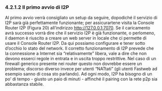 ### 4.2.1.2 Il primo avvio di I2P
Al primo avvio verrà consigliato un setup da seguire, dopodiché il servizio di I2P sarà già perfettamente funzionante; per assicurartene visita la Console Router I2P (Figura 20) all’indirizzo http://127.0.0.1:7070. Se il caricamento avrà successo vorrà dire che il servizio I2P è già funzionante, o perlomeno, il daemon è riuscito a creare un web server in locale che ci permette di usare il Console Router I2P. Da qui possiamo configurare e tener sotto d’occhio lo stato del network. Il corretto funzionamento di I2P prevede che la connessione a Internet sia “relativamente” libera, vale a dire che non devono esserci regole in entrata e in uscita troppo restrittive. Nel caso di un firewall generico presente nei router questo non dovrebbe essere un problema; discorso diverso invece per utenti “NATtati” (gli utenti Fastweb ad esempio sanno di cosa sto parlando). Ad ogni modo, I2P ha bisogno di un po’ di tempo - giusto un paio di minuti - affinché il pairing con la rete p2p sia abbastanza stabile.
